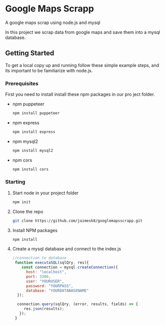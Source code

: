 # Google Maps Scrapp
A google maps scrap using node.js and mysql

In this project we scrap data from google maps and save them into a mysql database. 

<!-- GETTING STARTED -->
## Getting Started

To get a local copy up and running follow these simple example steps, and its important to be familiarize with node.js.

### Prerequisites

First you need to install install these npm packages in our pro ject folder.

* npm puppeteer
  ```sh
  npm install puppeteer
  ```
* npm express
  ```sh
  npm install express
  ```
* npm mysql2
  ```sh
  npm install mysql2
  ```
* npm cors
  ```sh
  npm install cors
  ```

### Starting
1. Start node in your project folder
   ```sh
   npm init
   ```
   
2. Clone the repo
   ```sh
   git clone https://github.com/jaimesk8/googlemapsscrapp.git
   ```
3. Install NPM packages
   ```sh
   npm install
   ```
4. Create a mysql database and connect to the index.js
   ```js
   //connection to database
    function executaSQL(sqlQry, res){
       const connection = mysql.createConnection({
         host: "localhost",
         port: 3306,
         user: "YOURUSER",
         password: "YOURPASS",
         database: "YOURDATABASENAME"
     });

     connection.query(sqlQry, (error, results, fields) => {
        res.json(results);
      });
    }
   ```


